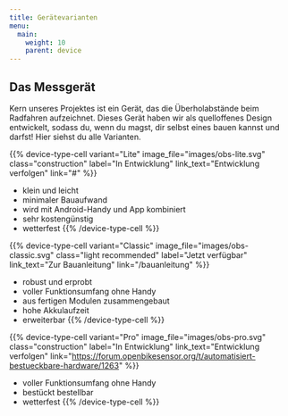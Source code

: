 ```yaml
---
title: Gerätevarianten
menu:
  main:
    weight: 10
    parent: device
---
```


<section class="row td-box td-box--1 position-relative">
<div class="containter">

<div class="container text-center td-arrow-down">

# Das Messgerät

Kern unseres Projektes ist ein Gerät, das die Überholabstände beim Radfahren
aufzeichnet. Dieses Gerät haben wir als quelloffenes Design entwickelt, sodass
du, wenn du magst, dir selbst eines bauen kannst und darfst! Hier siehst du alle
Varianten.

</div>
</div>
</section>

<section class="td-box td-box--height-auto device-types-row">
<div class="container">
<div class="row p-0">

{{% device-type-cell 
    variant="Lite" 
    image_file="images/obs-lite.svg" 
    class="construction" 
    label="In Entwicklung" 
    link_text="Entwicklung verfolgen" 
    link="#" %}}
- klein und leicht
- minimaler Bauaufwand
- wird mit Android-Handy und App kombiniert 
- sehr kostengünstig
- wetterfest
{{% /device-type-cell %}}

{{% device-type-cell 
    variant="Classic" 
    image_file="images/obs-classic.svg" 
    class="light recommended" 
    label="Jetzt verfügbar" 
    link_text="Zur Bauanleitung" 
    link="/bauanleitung" %}}
- robust und erprobt
- voller Funktionsumfang ohne Handy
- aus fertigen Modulen zusammengebaut
- hohe Akkulaufzeit
- erweiterbar
{{% /device-type-cell %}}

{{% device-type-cell 
    variant="Pro" 
    image_file="images/obs-pro.svg"
    class="construction" 
    label="In Entwicklung" 
    link_text="Entwicklung verfolgen" 
    link="https://forum.openbikesensor.org/t/automatisiert-bestueckbare-hardware/1263" %}}
- voller Funktionsumfang ohne Handy
- bestückt bestellbar
- wetterfest
{{% /device-type-cell %}}

</div>
</div>
</section>


